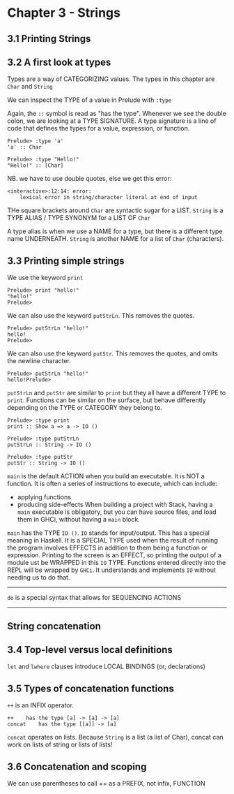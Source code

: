 # Chapter 3 - Strings

## 3.1 Printing Strings

## 3.2 A first look at types
Types are a way of CATEGORIZING values.
The types in this chapter are `Char` and `String`

We can inspect the TYPE of a value in Prelude with `:type`

Again, the `::` symbol is read as "has the type".
Whenever we see the double colon, we are looking at a TYPE SIGNATURE.
A type signature is a line of code that defines the types for a value,
expression, or function.

```
Prelude> :type 'a'
'a' :: Char
```

```
Prelude> :type "Hello!"
"Hello!" :: [Char]
```
NB. we have to use double quotes, else we get this error:
```
<interactive>:12:14: error:
    lexical error in string/character literal at end of input
```

THe square brackets around `Char` are syntactic sugar for a LIST.
`String` is a TYPE ALIAS / TYPE SYNONYM for a LIST OF `Char`


A type alias is when we use a NAME for a type, but there is a different type
name UNDERNEATH.
`String` is another NAME for a list of `Char` (characters).

## 3.3 Printing simple strings
We use the keyword `print`

```
Prelude> print "hello!"
"hello!"
Prelude>
```

We can also use the keyword `putStrLn`.
This removes the quotes.
```
Prelude> putStrLn "hello!"
hello!
Prelude>
```
We can also use the keyword `putStr`.
This removes the quotes, and omits the newline character.
```
Prelude> putStrLn "hello!"
hello!Prelude>
```

`putStrLn` and `putStr` are similar to `print` but they all have a different
TYPE to `print`.
Functions can be similar on the surface, but behave differently depending on the
TYPE or CATEGORY they belong to.

```
Prelude> :type print
print :: Show a => a -> IO ()

Prelude> :type putStrLn
putStrLn :: String -> IO ()

Prelude> :type putStr
putStr :: String -> IO ()
```

`main` is the default ACTION when you build an executable.
It is NOT a function.
It is often a series of instructions to execute, which can include:
- applying functions
- producing side-effects
When building a project with Stack, having a `main` executable is obligatory,
but you can have source files, and load them in GHCi, without having a `main`
block.

`main` has the TYPE `IO ()`.
`IO` stands for input/output.
This has a special meaning in Haskell. It is a SPECIAL TYPE used when the result
of running the program involves EFFECTS in addition to them being a function or
expression.
Printing to the screen is an EFFECT, so printing the output of a module ust be
WRAPPED in this `IO` TYPE.
Functions entered directly into the REPL will be wrapped by `GHCi`. It
understands and implements `IO` without needing us to do that.

----
`do` is a special syntax that allows for SEQUENCING ACTIONS


---
## String concatenation

## 3.4 Top-level versus local definitions
`let` and `lwhere` clauses introduce LOCAL BINDINGS (or, declarations)

## 3.5 Types of concatenation functions
`++` is an INFIX operator.

```
++    has the type [a] -> [a] -> [a]
concat    has the type [[a]] -> [a]
```


`concat` operates on lists.
Because `String` is a list (a list of Char), concat can work on lists of string
or lists of lists!


## 3.6 Concatenation and scoping
We can use parentheses to call ++ as a PREFIX, not infix, FUNCTION
